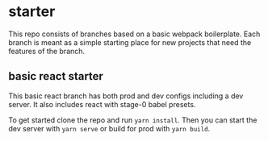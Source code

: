# starter
This repo consists of branches based on a basic webpack boilerplate. Each branch is meant as a simple starting place for new projects that need the features of the branch.

## basic react starter

This basic react branch has both prod and dev configs including a dev server. It also includes react with stage-0 babel presets.

To get started clone the repo and run `yarn install`. Then you can start the dev server with `yarn serve` or build for prod with `yarn build`.
